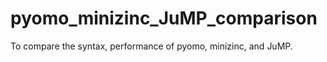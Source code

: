 # pyomo_minizinc_JuMP_comparison
To compare the syntax, performance of pyomo, minizinc, and JuMP. 

